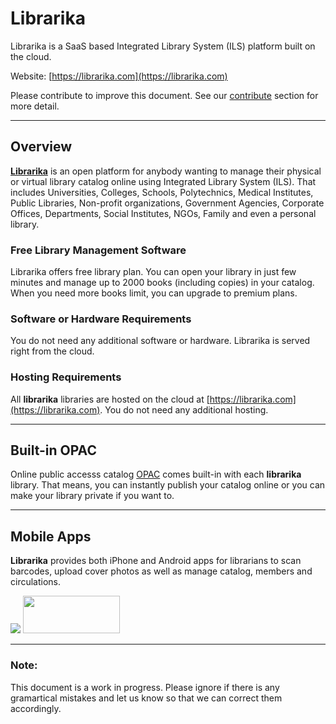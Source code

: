 # Librarika

Librarika is a SaaS based Integrated Library System (ILS) platform built on the cloud. 
 
Website: [https://librarika.com](https://librarika.com)

Please contribute to improve this document. See our [contribute](contribute.md) section for more detail.

---

## Overview

**[Librarika](https://librarika.com)** is an open platform for anybody wanting to manage their physical or 
virtual library catalog online using Integrated Library System (ILS). That includes 
Universities, Colleges, Schools, Polytechnics, Medical Institutes, Public 
Libraries, Non-profit organizations, Government Agencies, Corporate Offices, 
Departments, Social Institutes, NGOs, Family and even a personal library.


### Free Library Management Software

Librarika offers free library plan. You can open your library in just few minutes and manage up to 2000 
books (including copies) in your catalog. When you need more books limit, you can upgrade to premium plans.


### Software or Hardware Requirements

You do not need any additional software or hardware. Librarika is served right from the cloud.

### Hosting Requirements

All **librarika** libraries are hosted on the cloud at [https://librarika.com](https://librarika.com). You do not need any additional hosting.

---

## Built-in OPAC

Online public accesss catalog [OPAC](opacs.md) comes built-in with each **librarika** library. That means, you can instantly publish your catalog online or you can make your library private if you want to.

---

## Mobile Apps

**Librarika** provides both iPhone and Android apps for librarians to scan barcodes, upload cover photos as well as manage 
catalog, members and circulations.

[<img src="https://ae85df921b92073b52e8-a126a45a4c59e90797d94cd877fbe744.ssl.cf3.rackcdn.com/static-pages/Download_on_the_App_Store_Badge_US-UK_135x40.svg" />](https://itunes.apple.com/us/app/librarika/id1102502605) [<img style="width: 155px; height:60px;" src="https://ae85df921b92073b52e8-a126a45a4c59e90797d94cd877fbe744.ssl.cf3.rackcdn.com/static-pages/google-play-badge.png" />](https://play.google.com/store/apps/details?id=com.librarika.android.dev&hl=en)


--- 

### Note: 

This document is a work in progress. Please ignore if there is any gramartical mistakes and let us 
know so that we can correct them accordingly.
